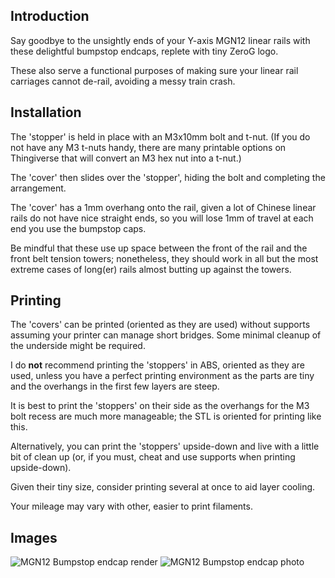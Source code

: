 ## Introduction

Say goodbye to the unsightly ends of your Y-axis MGN12 linear rails with these delightful bumpstop endcaps, replete with tiny ZeroG logo.

These also serve a functional purposes of making sure your linear rail carriages cannot de-rail, avoiding a messy train crash.

## Installation

The 'stopper' is held in place with an M3x10mm bolt and t-nut. (If you do not have any M3 t-nuts handy, there are many printable options on Thingiverse that will convert an M3 hex nut into a t-nut.)

The 'cover' then slides over the 'stopper', hiding the bolt and completing the arrangement. 

The 'cover' has a 1mm overhang onto the rail, given a lot of Chinese linear rails do not have nice straight ends, so you will lose 1mm of travel at each end you use the bumpstop caps.

Be mindful that these use up space between the front of the rail and the front belt tension towers; nonetheless, they should work in all but the most extreme cases of long(er) rails almost butting up against the towers.

## Printing

The 'covers' can be printed (oriented as they are used) without supports assuming your printer can manage short bridges. Some minimal cleanup of the underside might be required.

I do **not** recommend printing the 'stoppers' in ABS, oriented as they are used, unless you have a perfect printing environment as the parts are tiny and the overhangs in the first few layers are steep. 

It is best to print the 'stoppers' on their side as the overhangs for the M3 bolt recess are much more manageable; the STL is oriented for printing like this. 

Alternatively, you can print the 'stoppers' upside-down and live with a little bit of clean up (or, if you must, cheat and use supports when printing upside-down). 

Given their tiny size, consider printing several at once to aid layer cooling. 

Your mileage may vary with other, easier to print filaments.

## Images

![MGN12 Bumpstop endcap render](https://raw.githubusercontent.com/cncplasticfactory/UserMods/main/Mercury_One/cncplasticfactory/MGN12_linear_rail_bumpstop_caps/images/MGN12_linear_rail_bumpstop_cap_render.png) 
![MGN12 Bumpstop endcap photo](https://raw.githubusercontent.com/cncplasticfactory/UserMods/main/Mercury_One/cncplasticfactory/MGN12_linear_rail_bumpstop_caps/images/MGN12_linear_rail_bumpstop_cap_photo.png)
